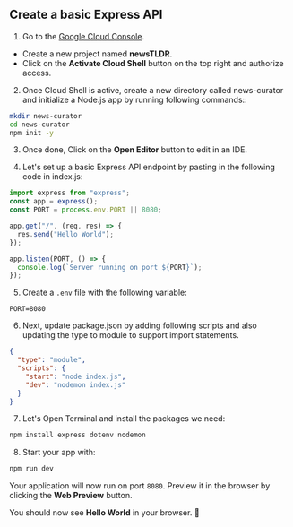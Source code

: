 ## Create a basic Express API

1. Go to the [Google Cloud Console](https://console.cloud.google.com/).

- Create a new project named **newsTLDR**.
- Click on the **Activate Cloud Shell** button on the top right and authorize access.


2. Once Cloud Shell is active, create a new directory  called news-curator and initialize a Node.js app by running following commands::

```bash
mkdir news-curator
cd news-curator
npm init -y
```

3. Once done, Click on the **Open Editor** button to edit in an IDE.

4. Let's set up a basic Express API endpoint by pasting in the following code in index.js:

```javascript
import express from "express";
const app = express();
const PORT = process.env.PORT || 8080;

app.get("/", (req, res) => {
  res.send("Hello World");
});

app.listen(PORT, () => {
  console.log(`Server running on port ${PORT}`);
});
```

5. Create a `.env` file with the following variable:

```env
PORT=8080
```

6. Next, update package.json by adding following scripts and also updating the type to module to support import statements.

```json
{
  "type": "module",
  "scripts": {
    "start": "node index.js",
    "dev": "nodemon index.js"
  }
}
```

7. Let's Open Terminal and install the packages we need:

```bash
npm install express dotenv nodemon
```

8. Start your app with:

```bash
npm run dev
```

Your application will now run on port `8080`. Preview it in the browser by clicking the **Web Preview** button.


You should now see **Hello World** in your browser. 🎉

